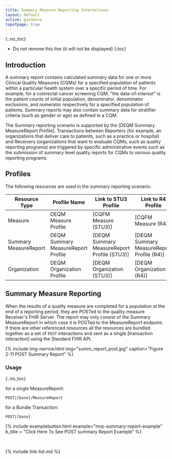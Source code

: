 ```yaml
---
title: Summary Measure Reporting Interactions
layout: default
active: guidance
topofpage: true
---
```



{:.no_toc}

<!-- TOC  the css styling for this is \pages\assets\css\project.css under 'markdown-toc'-->

* Do not remove this line (it will not be displayed)
{:toc}

## Introduction

A summary report contains calculated summary data for one or more Clinical
Quality Measures (CQMs) for a specified population of patients within a
particular health system over a specific period of time. For example, for a
colorectal cancer screening CQM, "the data-of-interest" is the patient counts of
initial population, denominator, denominator exclusions, and numerator
respectively for a specified population of patients. Summary reports may also
contain summary data for stratifier criteria (such as gender or age) as defined
in a CQM.

The Summary reporting scenario is supported by the [DEQM Summary MeasureReport
Profile]. Transactions between Reporters (for example, an organizations that deliver care to patients, such as a practice or hospital) and Receivers (organizations that want to evaluate CQMs, such as quality reporting programs) are triggered by specific administrative events such as the submission of summary level quality reports for CQMs to various quality reporting programs.

## Profiles

The following resources are used in the summary reporting scenario:

|Resource Type|Profile Name|Link to STU3 Profile|Link to R4 Profile|
|---|---|---|---|
|Measure|DEQM Measure Profile|[CQFM Measure (STU3)]|[CQFM Measure (R4)]|
|Summary MeasureReport|DEQM Summary MeasureReport Profile|[DEQM Summary MeasureReport Profile (STU3)]|[DEQM Summary MeasureReport Profile (R4)]|
|Organization|DEQM Organization Profile|[DEQM Organization (STU3)]|[DEQM Organization (R4)]|

## Summary Measure Reporting

When the results of a quality measure are completed for a population at the end of a reporting period, they are POSTed to the quality measure Receiver's FHIR Server. The report may only consist of the Summary MeasureReport in which case it is POSTed to the MeasureReport endpoint.  If there are other referenced resources all the resources are bundled together as a set of `POST` interactions and sent as a single [transaction interaction] using the Standard FHIR API.

{% include img-narrow.html img="summ_report_post.jpg" caption="Figure 2-11 POST Summary Report" %}

### Usage
{:.no_toc}

for a single MeasureReport:

`POST|[base]/MeasureReport`

for a Bundle Transaction:

`POST|[base]`

{% include examplebutton.html example="mrp-summary-report-example" b_title = "Click Here To See POST summary Report Example" %}

<br />

{% include link-list.md %}
